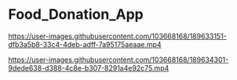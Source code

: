 
# Food_Donation_App




https://user-images.githubusercontent.com/103668168/189633151-dfb3a5b8-33c4-4deb-adff-7a95175aeaae.mp4







https://user-images.githubusercontent.com/103668168/189634301-9dede638-d388-4c8e-b307-8291a4e92c75.mp4






